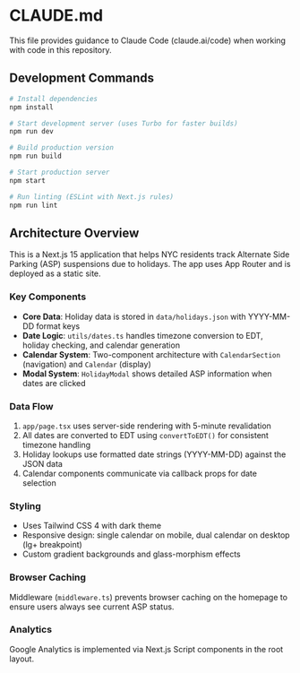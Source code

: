 # CLAUDE.md

This file provides guidance to Claude Code (claude.ai/code) when working with code in this repository.

## Development Commands

```bash
# Install dependencies
npm install

# Start development server (uses Turbo for faster builds)
npm run dev

# Build production version
npm run build

# Start production server
npm start

# Run linting (ESLint with Next.js rules)
npm run lint
```

## Architecture Overview

This is a Next.js 15 application that helps NYC residents track Alternate Side Parking (ASP) suspensions due to holidays. The app uses App Router and is deployed as a static site.

### Key Components

- **Core Data**: Holiday data is stored in `data/holidays.json` with YYYY-MM-DD format keys
- **Date Logic**: `utils/dates.ts` handles timezone conversion to EDT, holiday checking, and calendar generation
- **Calendar System**: Two-component architecture with `CalendarSection` (navigation) and `Calendar` (display)
- **Modal System**: `HolidayModal` shows detailed ASP information when dates are clicked

### Data Flow

1. `app/page.tsx` uses server-side rendering with 5-minute revalidation
2. All dates are converted to EDT using `convertToEDT()` for consistent timezone handling
3. Holiday lookups use formatted date strings (YYYY-MM-DD) against the JSON data
4. Calendar components communicate via callback props for date selection

### Styling

- Uses Tailwind CSS 4 with dark theme
- Responsive design: single calendar on mobile, dual calendar on desktop (lg+ breakpoint)
- Custom gradient backgrounds and glass-morphism effects

### Browser Caching

Middleware (`middleware.ts`) prevents browser caching on the homepage to ensure users always see current ASP status.

### Analytics

Google Analytics is implemented via Next.js Script components in the root layout.